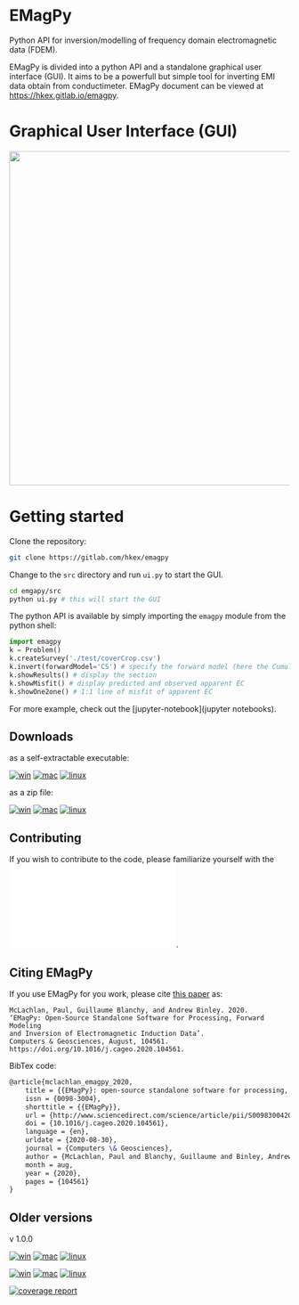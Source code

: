 # EMagPy

Python API for inversion/modelling of frequency domain electromagnetic data (FDEM).

EMagPy is divided into a python API and a standalone graphical user interface (GUI).
It aims to be a powerfull but simple tool for inverting EMI data obtain from conductimeter.
EMagPy document can be viewed at https://hkex.gitlab.io/emagpy.

# Graphical User Interface (GUI)
<img src='src/image/gui.gif' width="600">


# Getting started
Clone the repository:
```sh
git clone https://gitlab.com/hkex/emagpy
```
Change to the `src` directory and run `ui.py` to start the GUI.
```sh
cd emgapy/src
python ui.py # this will start the GUI
```
The python API is available by simply importing the `emagpy` module from the python shell:
```python
import emagpy
k = Problem()
k.createSurvey('./test/coverCrop.csv')
k.invert(forwardModel='CS') # specify the forward model (here the Cumulative Sensitivty of McNeil1980)
k.showResults() # display the section
k.showMisfit() # display predicted and observed apparent EC
k.showOne2one() # 1:1 line of misfit of apparent EC
```

For more example, check out the [jupyter-notebook](jupyter notebooks).


Downloads
---------
as a self-extractable executable:

[![win](https://img.shields.io/badge/Windows%2064bit-EMagPy%20v1.1.0-blue.svg?style=flat&logo=Microsoft&logoColor=white)](https://github.com/hkexgroup/emagpy/releases/download/v1.1.0/EMagPy-windows.exe)
[![mac](https://img.shields.io/badge/macOS%2064bit-EMagPy%20v1.1.0-lightgrey.svg?style=flat&logo=Apple&logoColor=white)](https://github.com/hkexgroup/emagpy/releases/download/v1.1.0/EMagPy-macos.dmg)
[![linux](https://img.shields.io/badge/Linux%2064bit-EMagPy%20v1.1.0-orange.svg?style=flat&logo=Linux&logoColor=white)](https://github.com/hkexgroup/emagpy/releases/download/v1.1.0/EMagPy-linux)

as a zip file:

[![win](https://img.shields.io/badge/Windows%2064bit-EMagPy%20v1.1.0-blue.svg?style=flat&logo=Microsoft&logoColor=white)](https://github.com/hkexgroup/emagpy/releases/download/v1.1.0/EMagPy-windows.zip)
[![mac](https://img.shields.io/badge/macOS%2064bit-EMagPy%20v1.1.0-lightgrey.svg?style=flat&logo=Apple&logoColor=white)](https://github.com/hkexgroup/emagpy/releases/download/v1.1.0/EMagPy-macos.zip)
[![linux](https://img.shields.io/badge/Linux%2064bit-EMagPy%20v1.1.0-orange.svg?style=flat&logo=Linux&logoColor=white)](https://github.com/hkexgroup/emagpy/releases/download/v1.1.0/EMagPy-linux.zip)


Contributing
---------
If you wish to contribute to the code, please familiarize yourself with the ![guidelines](./CONTRIBUTING.md).


Citing EMagPy
-------------
If you use EMagPy for you work, please cite [this paper](https://doi.org/10.1016/j.cageo.2020.104561) as:

    McLachlan, Paul, Guillaume Blanchy, and Andrew Binley. 2020. 
    ‘EMagPy: Open-Source Standalone Software for Processing, Forward Modeling 
    and Inversion of Electromagnetic Induction Data’.
    Computers & Geosciences, August, 104561. https://doi.org/10.1016/j.cageo.2020.104561.

BibTex code:
```latex
@article{mclachlan_emagpy_2020,
	title = {{EMagPy}: open-source standalone software for processing, forward modeling and inversion of electromagnetic induction data},
	issn = {0098-3004},
	shorttitle = {{EMagPy}},
	url = {http://www.sciencedirect.com/science/article/pii/S0098300420305513},
	doi = {10.1016/j.cageo.2020.104561},
	language = {en},
	urldate = {2020-08-30},
	journal = {Computers \& Geosciences},
	author = {McLachlan, Paul and Blanchy, Guillaume and Binley, Andrew},
	month = aug,
	year = {2020},
	pages = {104561}
}
```

Older versions
--------------
v 1.0.0

[![win](https://img.shields.io/badge/Windows%2064bit-EMagPy%20v1.0.0-blue.svg?style=flat&logo=Microsoft&logoColor=white)](https://github.com/hkexgroup/emagpy/releases/download/v1.0.0/EMagPy-windows.exe)
[![mac](https://img.shields.io/badge/macOS%2064bit-EMagPy%20v1.0.0-lightgrey.svg?style=flat&logo=Apple&logoColor=white)](https://github.com/hkexgroup/emagpy/releases/download/v1.0.0/EMagPy-macos.dmg)
[![linux](https://img.shields.io/badge/Linux%2064bit-EMagPy%20v1.0.0-orange.svg?style=flat&logo=Linux&logoColor=white)](https://github.com/hkexgroup/emagpy/releases/download/v1.0.0/EMagPy-linux)

[![win](https://img.shields.io/badge/Windows%2064bit-EMagPy%20v1.0.0-blue.svg?style=flat&logo=Microsoft&logoColor=white)](https://github.com/hkexgroup/emagpy/releases/download/v1.0.0/EMagPy-windows.zip)
[![mac](https://img.shields.io/badge/macOS%2064bit-EMagPy%20v1.0.0-lightgrey.svg?style=flat&logo=Apple&logoColor=white)](https://github.com/hkexgroup/emagpy/releases/download/v1.0.0/EMagPy-macos.app.zip)
[![linux](https://img.shields.io/badge/Linux%2064bit-EMagPy%20v1.0.0-orange.svg?style=flat&logo=Linux&logoColor=white)](https://github.com/hkexgroup/emagpy/releases/download/v1.0.0/EMagPy-linux.zip)



[![coverage report](https://gitlab.com/hkex/emagpy/badges/master/coverage.svg)](https://gitlab.com/hkex/emagpy/-/commits/master)
